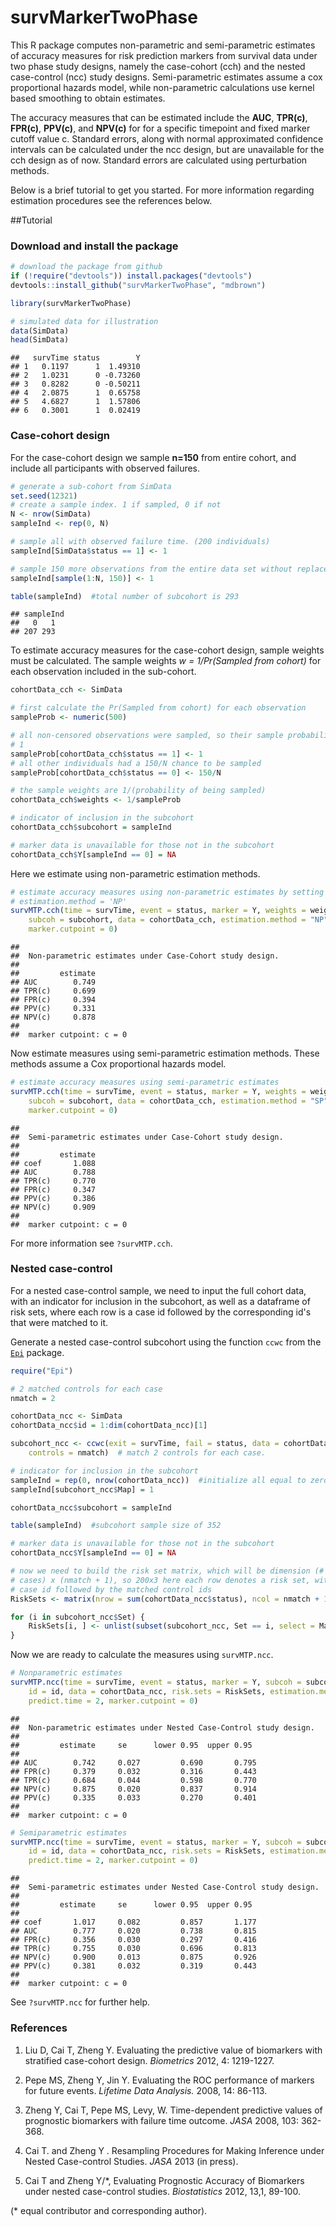 survMarkerTwoPhase
=============================================

This R package computes non-parametric and semi-parametric estimates of accuracy measures for risk prediction markers from survival data under two phase study designs, namely the case-cohort (cch) and the nested case-control (ncc) study designs. Semi-parametric estimates assume a cox proportional hazards model, while non-parametric calculations use kernel based smoothing to obtain estimates.  

The accuracy measures that can be estimated include the **AUC**, **TPR(c)**, **FPR(c)**, **PPV(c)**, and **NPV(c)** for for a specific timepoint and fixed marker cutoff value c. Standard errors, along with normal approximated confidence intervals can be calculated under the ncc design, but are unavailable for the cch design as of now. Standard errors are calculated using perturbation methods. 

Below is a brief tutorial to get you started. For more information regarding estimation procedures see the references below. 


##Tutorial

### Download and install the package



```r
# download the package from github
if (!require("devtools")) install.packages("devtools")
devtools::install_github("survMarkerTwoPhase", "mdbrown")
```



```r
library(survMarkerTwoPhase)

# simulated data for illustration
data(SimData)
head(SimData)
```

```
##   survTime status        Y
## 1   0.1197      1  1.49310
## 2   1.0231      0 -0.73260
## 3   0.8282      0 -0.50211
## 4   2.0875      1  0.65758
## 5   4.6827      1  1.57806
## 6   0.3001      1  0.02419
```




### Case-cohort design

For the case-cohort design we sample **n=150** from entire cohort, and include all participants with observed failures. 


```r
# generate a sub-cohort from SimData
set.seed(12321)
# create a sample index. 1 if sampled, 0 if not
N <- nrow(SimData)
sampleInd <- rep(0, N)

# sample all with observed failure time. (200 individuals)
sampleInd[SimData$status == 1] <- 1

# sample 150 more observations from the entire data set without replacement
sampleInd[sample(1:N, 150)] <- 1

table(sampleInd)  #total number of subcohort is 293 
```

```
## sampleInd
##   0   1 
## 207 293
```

To estimate accuracy measures for the case-cohort design, sample weights must be calculated. The sample weights *w = 1/Pr(Sampled from cohort)* for each observation included in the sub-cohort. 

```r
cohortData_cch <- SimData

# first calculate the Pr(Sampled from cohort) for each observation
sampleProb <- numeric(500)

# all non-censored observations were sampled, so their sample probability is
# 1
sampleProb[cohortData_cch$status == 1] <- 1
# all other individuals had a 150/N chance to be sampled
sampleProb[cohortData_cch$status == 0] <- 150/N

# the sample weights are 1/(probability of being sampled)
cohortData_cch$weights <- 1/sampleProb

# indicator of inclusion in the subcohort
cohortData_cch$subcohort = sampleInd

# marker data is unavailable for those not in the subcohort
cohortData_cch$Y[sampleInd == 0] = NA
```

Here we estimate using non-parametric estimation methods.   


```r
# estimate accuracy measures using non-parametric estimates by setting
# estimation.method = 'NP'
survMTP.cch(time = survTime, event = status, marker = Y, weights = weights, 
    subcoh = subcohort, data = cohortData_cch, estimation.method = "NP", predict.time = 2, 
    marker.cutpoint = 0)
```

```
## 
##  Non-parametric estimates under Case-Cohort study design.
## 
##         estimate
## AUC        0.749
## TPR(c)     0.699
## FPR(c)     0.394
## PPV(c)     0.331
## NPV(c)     0.878
## 
##  marker cutpoint: c = 0
```


Now estimate measures  using semi-parametric estimation methods. These methods assume a Cox proportional hazards model.


```r
# estimate accuracy measures using semi-parametric estimates
survMTP.cch(time = survTime, event = status, marker = Y, weights = weights, 
    subcoh = subcohort, data = cohortData_cch, estimation.method = "SP", predict.time = 2, 
    marker.cutpoint = 0)
```

```
## 
##  Semi-parametric estimates under Case-Cohort study design.
## 
##         estimate
## coef       1.088
## AUC        0.788
## TPR(c)     0.770
## FPR(c)     0.347
## PPV(c)     0.386
## NPV(c)     0.909
## 
##  marker cutpoint: c = 0
```



For more information see `?survMTP.cch`. 

### Nested case-control
For a nested case-control sample, we need to input the full cohort data, with an indicator for inclusion in the subcohort, as well as a dataframe of risk sets, where each row is a case id followed by the corresponding id's that were matched to it. 

Generate a nested case-control subcohort using the function `ccwc` from the [`Epi`](http://cran.r-project.org/web/packages/Epi/index.html) package. 


```r
require("Epi")

# 2 matched controls for each case
nmatch = 2

cohortData_ncc <- SimData
cohortData_ncc$id = 1:dim(cohortData_ncc)[1]

subcohort_ncc <- ccwc(exit = survTime, fail = status, data = cohortData_ncc, 
    controls = nmatch)  # match 2 controls for each case. 

# indicator for inclusion in the subcohort
sampleInd = rep(0, nrow(cohortData_ncc))  #initialize all equal to zero
sampleInd[subcohort_ncc$Map] = 1

cohortData_ncc$subcohort = sampleInd

table(sampleInd)  #subcohort sample size of 352

# marker data is unavailable for those not in the subcohort
cohortData_ncc$Y[sampleInd == 0] = NA

# now we need to build the risk set matrix, which will be dimension (# of
# cases) x (nmatch + 1), so 200x3 here each row denotes a risk set, with the
# case id followed by the matched control ids
RiskSets <- matrix(nrow = sum(cohortData_ncc$status), ncol = nmatch + 1)

for (i in subcohort_ncc$Set) {
    RiskSets[i, ] <- unlist(subset(subcohort_ncc, Set == i, select = Map))
}
```


Now we are ready to calculate the measures using `survMTP.ncc`. 


```r
# Nonparametric estimates
survMTP.ncc(time = survTime, event = status, marker = Y, subcoh = subcohort, 
    id = id, data = cohortData_ncc, risk.sets = RiskSets, estimation.method = "NP", 
    predict.time = 2, marker.cutpoint = 0)
```

```
## 
##  Non-parametric estimates under Nested Case-Control study design.
## 
##         estimate     se      lower 0.95  upper 0.95
## 
## AUC        0.742     0.027         0.690       0.795 
## FPR(c)     0.379     0.032         0.316       0.443 
## TPR(c)     0.684     0.044         0.598       0.770 
## NPV(c)     0.875     0.020         0.837       0.914 
## PPV(c)     0.335     0.033         0.270       0.401 
## 
##  marker cutpoint: c = 0
```



```r
# Semiparametric estimates
survMTP.ncc(time = survTime, event = status, marker = Y, subcoh = subcohort, 
    id = id, data = cohortData_ncc, risk.sets = RiskSets, estimation.method = "SP", 
    predict.time = 2, marker.cutpoint = 0)
```

```
## 
##  Semi-parametric estimates under Nested Case-Control study design.
## 
##         estimate     se      lower 0.95  upper 0.95
## 
## coef       1.017     0.082         0.857       1.177 
## AUC        0.777     0.020         0.738       0.815 
## FPR(c)     0.356     0.030         0.297       0.416 
## TPR(c)     0.755     0.030         0.696       0.813 
## NPV(c)     0.900     0.013         0.875       0.926 
## PPV(c)     0.381     0.032         0.319       0.443 
## 
##  marker cutpoint: c = 0
```

 
See `?survMTP.ncc` for further help. 

### References

1. Liu D, Cai T, Zheng Y. Evaluating the predictive value of biomarkers with stratified case-cohort design. *Biometrics* 2012, 4: 1219-1227.

2. Pepe MS, Zheng Y, Jin Y. Evaluating the ROC performance of markers for future events. *Lifetime Data Analysis.* 2008, 14: 86-113.

3. Zheng Y, Cai T, Pepe MS, Levy, W. Time-dependent predictive values of prognostic biomarkers with failure time outcome. *JASA* 2008, 103: 362-368.

4. Cai T. and Zheng Y . Resampling Procedures for Making Inference under Nested Case-control Studies. *JASA* 2013 (in press). 

5. Cai T and Zheng Y/*, Evaluating Prognostic Accuracy of Biomarkers under nested case-control studies. *Biostatistics* 2012, 13,1, 89-100. 

(* equal contributor and corresponding author). 











